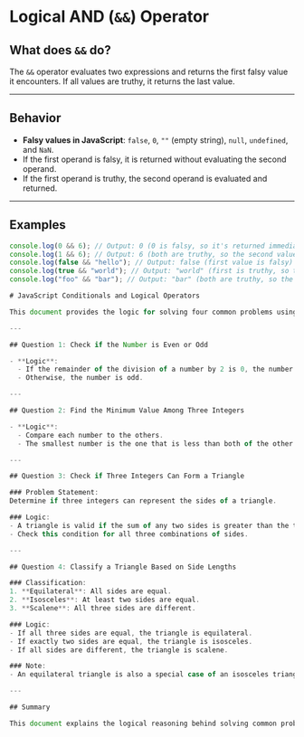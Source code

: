 # Logical AND (`&&`) Operator

## What does `&&` do?

The `&&` operator evaluates two expressions and returns the first falsy value it encounters. If all values are truthy, it returns the last value.

---

## Behavior

- **Falsy values in JavaScript**: `false`, `0`, `""` (empty string), `null`, `undefined`, and `NaN`.
- If the first operand is falsy, it is returned without evaluating the second operand.
- If the first operand is truthy, the second operand is evaluated and returned.

---

## Examples

```javascript
console.log(0 && 6); // Output: 0 (0 is falsy, so it's returned immediately)
console.log(1 && 6); // Output: 6 (both are truthy, so the second value is returned)
console.log(false && "hello"); // Output: false (first value is falsy)
console.log(true && "world"); // Output: "world" (first is truthy, so the second value is returned)
console.log("foo" && "bar"); // Output: "bar" (both are truthy, so the second value is returned)

# JavaScript Conditionals and Logical Operators

This document provides the logic for solving four common problems using conditionals and logical operators in JavaScript.

---

## Question 1: Check if the Number is Even or Odd

- **Logic**:  
  - If the remainder of the division of a number by 2 is 0, the number is even.  
  - Otherwise, the number is odd.

---

## Question 2: Find the Minimum Value Among Three Integers

- **Logic**:  
  - Compare each number to the others.  
  - The smallest number is the one that is less than both of the other numbers.

---

## Question 3: Check if Three Integers Can Form a Triangle

### Problem Statement:
Determine if three integers can represent the sides of a triangle.

### Logic:
- A triangle is valid if the sum of any two sides is greater than the third side.  
- Check this condition for all three combinations of sides.

---

## Question 4: Classify a Triangle Based on Side Lengths

### Classification:
1. **Equilateral**: All sides are equal.  
2. **Isosceles**: At least two sides are equal.  
3. **Scalene**: All three sides are different.

### Logic:
- If all three sides are equal, the triangle is equilateral.  
- If exactly two sides are equal, the triangle is isosceles.  
- If all sides are different, the triangle is scalene.

### Note:
- An equilateral triangle is also a special case of an isosceles triangle because it satisfies the condition of "at least two sides being equal."

---

## Summary

This document explains the logical reasoning behind solving common problems in JavaScript using conditionals and operators. It also clarifies the nuances of triangle classification.
